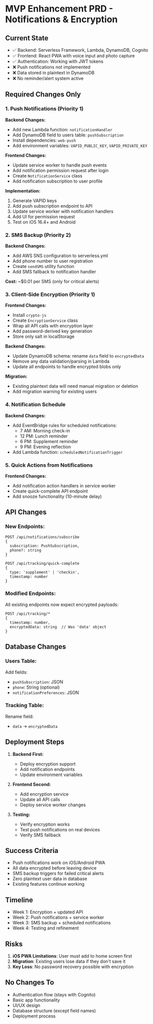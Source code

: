 # MVP Enhancement PRD - Notifications & Encryption

## Current State
- ✅ Backend: Serverless Framework, Lambda, DynamoDB, Cognito
- ✅ Frontend: React PWA with voice input and photo capture
- ✅ Authentication: Working with JWT tokens
- ❌ Push notifications not implemented
- ❌ Data stored in plaintext in DynamoDB
- ❌ No reminder/alert system active

## Required Changes Only

### 1. Push Notifications (Priority 1)

**Backend Changes:**
- Add new Lambda function: `notificationHandler`
- Add DynamoDB field to users table: `pushSubscription`
- Install dependencies: `web-push`
- Add environment variables: `VAPID_PUBLIC_KEY`, `VAPID_PRIVATE_KEY`

**Frontend Changes:**
- Update service worker to handle push events
- Add notification permission request after login
- Create `NotificationService` class
- Add notification subscription to user profile

**Implementation:**
1. Generate VAPID keys
2. Add push subscription endpoint to API
3. Update service worker with notification handlers
4. Add UI for permission request
5. Test on iOS 16.4+ and Android

### 2. SMS Backup (Priority 2)

**Backend Changes:**
- Add AWS SNS configuration to serverless.yml
- Add phone number to user registration
- Create `sendSMS` utility function
- Add SMS fallback to notification handler

**Cost:** ~$0.01 per SMS (only for critical alerts)

### 3. Client-Side Encryption (Priority 1)

**Frontend Changes:**
- Install `crypto-js`
- Create `EncryptionService` class
- Wrap all API calls with encryption layer
- Add password-derived key generation
- Store only salt in localStorage

**Backend Changes:**
- Update DynamoDB schema: rename `data` field to `encryptedData`
- Remove any data validation/parsing in Lambda
- Update all endpoints to handle encrypted blobs only

**Migration:**
- Existing plaintext data will need manual migration or deletion
- Add migration warning for existing users

### 4. Notification Schedule

**Backend Changes:**
- Add EventBridge rules for scheduled notifications:
  - 7 AM: Morning check-in
  - 12 PM: Lunch reminder
  - 6 PM: Supplement reminder
  - 9 PM: Evening reflection
- Add Lambda function: `scheduledNotificationTrigger`

### 5. Quick Actions from Notifications

**Frontend Changes:**
- Add notification action handlers in service worker
- Create quick-complete API endpoint
- Add snooze functionality (10-minute delay)

## API Changes

### New Endpoints:
```
POST /api/notifications/subscribe
{
  subscription: PushSubscription,
  phone?: string
}

POST /api/tracking/quick-complete
{
  type: 'supplement' | 'checkin',
  timestamp: number
}
```

### Modified Endpoints:
All existing endpoints now expect encrypted payloads:
```
POST /api/tracking/*
{
  timestamp: number,
  encryptedData: string  // Was 'data' object
}
```

## Database Changes

### Users Table:
Add fields:
- `pushSubscription`: JSON
- `phone`: String (optional)
- `notificationPreferences`: JSON

### Tracking Table:
Rename field:
- `data` → `encryptedData`

## Deployment Steps

1. **Backend First:**
   - Deploy encryption support
   - Add notification endpoints
   - Update environment variables

2. **Frontend Second:**
   - Add encryption service
   - Update all API calls
   - Deploy service worker changes

3. **Testing:**
   - Verify encryption works
   - Test push notifications on real devices
   - Verify SMS fallback

## Success Criteria

- Push notifications work on iOS/Android PWA
- All data encrypted before leaving device
- SMS backup triggers for failed critical alerts
- Zero plaintext user data in database
- Existing features continue working

## Timeline

- Week 1: Encryption + updated API
- Week 2: Push notifications + service worker
- Week 3: SMS backup + scheduled notifications
- Week 4: Testing and refinement

## Risks

1. **iOS PWA Limitations**: User must add to home screen first
2. **Migration**: Existing users lose data if they don't save it
3. **Key Loss**: No password recovery possible with encryption

## No Changes To

- Authentication flow (stays with Cognito)
- Basic app functionality
- UI/UX design
- Database structure (except field names)
- Deployment process
